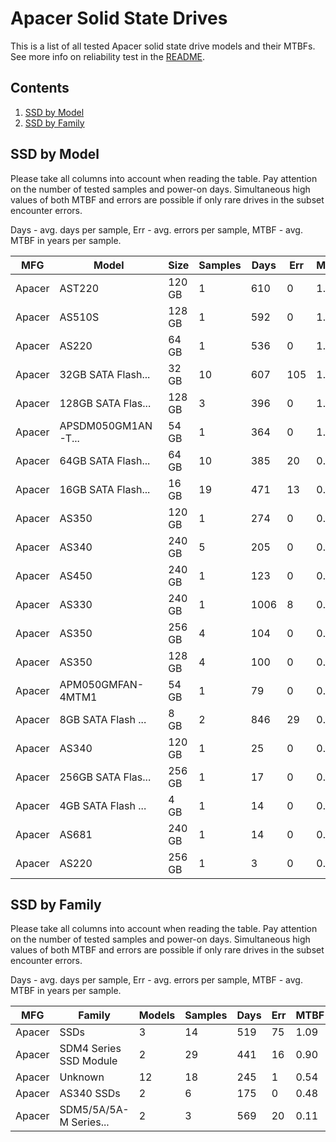 Apacer Solid State Drives
=========================

This is a list of all tested Apacer solid state drive models and their MTBFs. See
more info on reliability test in the [README](https://github.com/bsdhw/SMART).

Contents
--------

1. [ SSD by Model  ](#ssd-by-model)
2. [ SSD by Family ](#ssd-by-family)

SSD by Model
------------

Please take all columns into account when reading the table. Pay attention on the
number of tested samples and power-on days. Simultaneous high values of both MTBF
and errors are possible if only rare drives in the subset encounter errors.

Days - avg. days per sample,
Err  - avg. errors per sample,
MTBF - avg. MTBF in years per sample.

| MFG       | Model              | Size   | Samples | Days  | Err   | MTBF |
|-----------|--------------------|--------|---------|-------|-------|------|
| Apacer    | AST220             | 120 GB | 1       | 610   | 0     | 1.67   |
| Apacer    | AS510S             | 128 GB | 1       | 592   | 0     | 1.62   |
| Apacer    | AS220              | 64 GB  | 1       | 536   | 0     | 1.47   |
| Apacer    | 32GB SATA Flash... | 32 GB  | 10      | 607   | 105   | 1.19   |
| Apacer    | 128GB SATA Flas... | 128 GB | 3       | 396   | 0     | 1.09   |
| Apacer    | APSDM050GM1AN-T... | 54 GB  | 1       | 364   | 0     | 1.00   |
| Apacer    | 64GB SATA Flash... | 64 GB  | 10      | 385   | 20    | 0.94   |
| Apacer    | 16GB SATA Flash... | 16 GB  | 19      | 471   | 13    | 0.89   |
| Apacer    | AS350              | 120 GB | 1       | 274   | 0     | 0.75   |
| Apacer    | AS340              | 240 GB | 5       | 205   | 0     | 0.56   |
| Apacer    | AS450              | 240 GB | 1       | 123   | 0     | 0.34   |
| Apacer    | AS330              | 240 GB | 1       | 1006  | 8     | 0.31   |
| Apacer    | AS350              | 256 GB | 4       | 104   | 0     | 0.29   |
| Apacer    | AS350              | 128 GB | 4       | 100   | 0     | 0.28   |
| Apacer    | APM050GMFAN-4MTM1  | 54 GB  | 1       | 79    | 0     | 0.22   |
| Apacer    | 8GB SATA Flash ... | 8 GB   | 2       | 846   | 29    | 0.15   |
| Apacer    | AS340              | 120 GB | 1       | 25    | 0     | 0.07   |
| Apacer    | 256GB SATA Flas... | 256 GB | 1       | 17    | 0     | 0.05   |
| Apacer    | 4GB SATA Flash ... | 4 GB   | 1       | 14    | 0     | 0.04   |
| Apacer    | AS681              | 240 GB | 1       | 14    | 0     | 0.04   |
| Apacer    | AS220              | 256 GB | 1       | 3     | 0     | 0.01   |

SSD by Family
-------------

Please take all columns into account when reading the table. Pay attention on the
number of tested samples and power-on days. Simultaneous high values of both MTBF
and errors are possible if only rare drives in the subset encounter errors.

Days - avg. days per sample,
Err  - avg. errors per sample,
MTBF - avg. MTBF in years per sample.

| MFG       | Family                 | Models | Samples | Days  | Err   | MTBF |
|-----------|------------------------|--------|---------|-------|-------|------|
| Apacer    | SSDs                   | 3      | 14      | 519   | 75    | 1.09   |
| Apacer    | SDM4 Series SSD Module | 2      | 29      | 441   | 16    | 0.90   |
| Apacer    | Unknown                | 12     | 18      | 245   | 1     | 0.54   |
| Apacer    | AS340 SSDs             | 2      | 6       | 175   | 0     | 0.48   |
| Apacer    | SDM5/5A/5A-M Series... | 2      | 3       | 569   | 20    | 0.11   |
